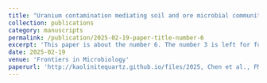 ```yaml
---
title: "Uranium contamination mediating soil and ore microbial community assembly at four mining sites, South China"
collection: publications
category: manuscripts
permalink: /publication/2025-02-19-paper-title-number-6
excerpt: 'This paper is about the number 6. The number 3 is left for future work.'
date: 2025-02-19
venue: 'Frontiers in Microbiology'
paperurl: 'http://kaolinitequartz.github.io/files/2025, Chen et al., FM.pdf'
---
```

